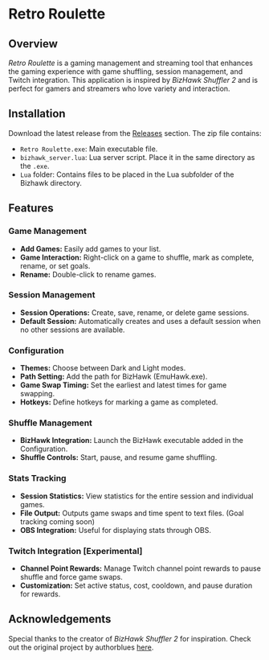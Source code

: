 
# Retro Roulette

## Overview
*Retro Roulette* is a gaming management and streaming tool that enhances the gaming experience with game shuffling, session management, and Twitch integration. This application is inspired by *BizHawk Shuffler 2* and is perfect for gamers and streamers who love variety and interaction.

## Installation
Download the latest release from the [Releases](https://github.com/Blu3Hrt/Retro_Roulette/releases) section. The zip file contains:
- `Retro Roulette.exe`: Main executable file.
- `bizhawk_server.lua`: Lua server script. Place it in the same directory as the `.exe`.
- `Lua` folder: Contains files to be placed in the Lua subfolder of the Bizhawk directory.

## Features

### Game Management
- **Add Games:** Easily add games to your list.
- **Game Interaction:** Right-click on a game to shuffle, mark as complete, rename, or set goals.
- **Rename:** Double-click to rename games.

### Session Management
- **Session Operations:** Create, save, rename, or delete game sessions.
- **Default Session:** Automatically creates and uses a default session when no other sessions are available.

### Configuration
- **Themes:** Choose between Dark and Light modes.
- **Path Setting:** Add the path for BizHawk (EmuHawk.exe).
- **Game Swap Timing:** Set the earliest and latest times for game swapping.
- **Hotkeys:** Define hotkeys for marking a game as completed.

### Shuffle Management
- **BizHawk Integration:** Launch the BizHawk executable added in the Configuration.
- **Shuffle Controls:** Start, pause, and resume game shuffling.

### Stats Tracking
- **Session Statistics:** View statistics for the entire session and individual games.
- **File Output:** Outputs game swaps and time spent to text files. (Goal tracking coming soon)
- **OBS Integration:** Useful for displaying stats through OBS.

### Twitch Integration [Experimental]
- **Channel Point Rewards:** Manage Twitch channel point rewards to pause shuffle and force game swaps.
- **Customization:** Set active status, cost, cooldown, and pause duration for rewards.

## Acknowledgements
Special thanks to the creator of *BizHawk Shuffler 2* for inspiration. Check out the original project by authorblues [here](https://github.com/authorblues/bizhawk-shuffler-2).
